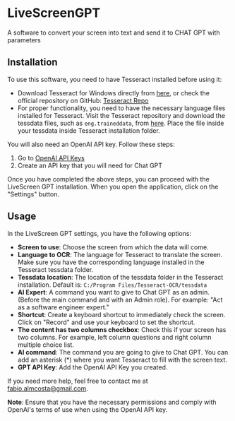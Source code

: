 # LiveScreenGPT

A software to convert your screen into text and send it to CHAT GPT with parameters

## Installation

To use this software, you need to have Tesseract installed before using it:

- Download Tesseract for Windows directly from [here](https://digi.bib.uni-mannheim.de/tesseract/), or check the official repository on GitHub: [Tesseract Repo](https://github.com/tesseract-ocr/tesseract)
- For proper functionality, you need to have the necessary language files installed for Tesseract. Visit the Tesseract repository and download the tessdata files, such as `eng.traineddata`, from [here](https://github.com/tesseract-ocr/tessdata_best/blob/main/eng.traineddata). Place the file inside your tessdata inside Tesseract installation folder.

You will also need an OpenAI API key. Follow these steps:

1. Go to [OpenAI API Keys](https://platform.openai.com/account/api-keys)
2. Create an API key that you will need for Chat GPT

Once you have completed the above steps, you can proceed with the LiveScreen GPT installation. When you open the application, click on the "Settings" button.

## Usage

In the LiveScreen GPT settings, you have the following options:

- **Screen to use**: Choose the screen from which the data will come.
- **Language to OCR**: The language for Tesseract to translate the screen. Make sure you have the corresponding language installed in the Tesseract tessdata folder.
- **Tessdata location**: The location of the tessdata folder in the Tesseract installation. Default is: `C:/Program Files/Tesseract-OCR/tessdata`
- **AI Expert**: A command you want to give to Chat GPT as an admin. (Before the main command and with an Admin role). For example: "Act as a software engineer expert."
- **Shortcut**: Create a keyboard shortcut to immediately check the screen. Click on "Record" and use your keyboard to set the shortcut.
- **The content has two columns checkbox**: Check this if your screen has two columns. For example, left column questions and right column multiple choice list.
- **AI command**: The command you are going to give to Chat GPT. You can add an asterisk (*) where you want Tesseract to fill with the screen text.
- **GPT API Key**: Add the OpenAI API Key you created.

If you need more help, feel free to contact me at fabio.almcosta@gmail.com.

**Note**: Ensure that you have the necessary permissions and comply with OpenAI's terms of use when using the OpenAI API key.
